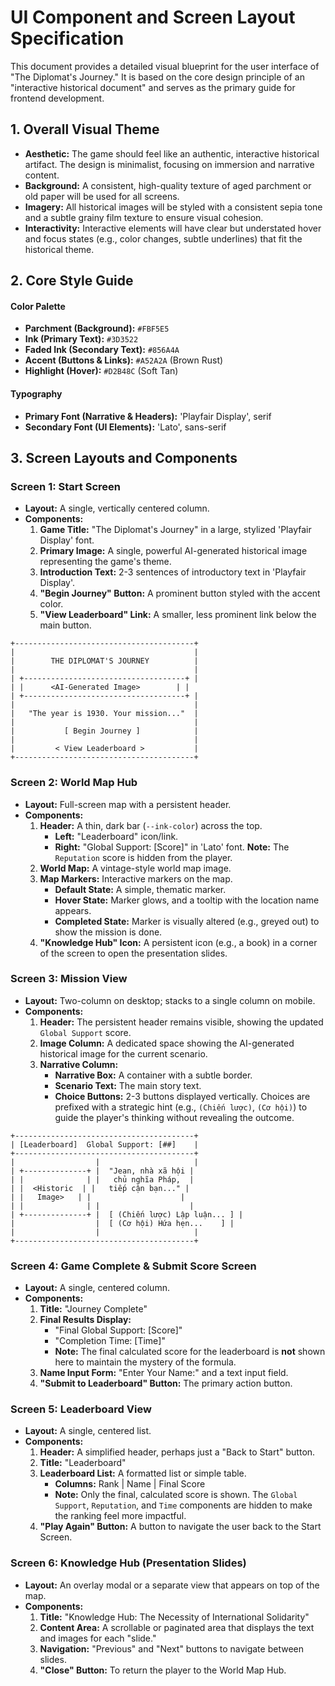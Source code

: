 # UI Component and Screen Layout Specification

This document provides a detailed visual blueprint for the user interface of "The Diplomat's Journey." It is based on the core design principle of an "interactive historical document" and serves as the primary guide for frontend development.

## 1. Overall Visual Theme

*   **Aesthetic:** The game should feel like an authentic, interactive historical artifact. The design is minimalist, focusing on immersion and narrative content.
*   **Background:** A consistent, high-quality texture of aged parchment or old paper will be used for all screens.
*   **Imagery:** All historical images will be styled with a consistent sepia tone and a subtle grainy film texture to ensure visual cohesion.
*   **Interactivity:** Interactive elements will have clear but understated hover and focus states (e.g., color changes, subtle underlines) that fit the historical theme.

## 2. Core Style Guide

#### **Color Palette**
*   **Parchment (Background):** `#FBF5E5`
*   **Ink (Primary Text):** `#3D3522`
*   **Faded Ink (Secondary Text):** `#856A4A`
*   **Accent (Buttons & Links):** `#A52A2A` (Brown Rust)
*   **Highlight (Hover):** `#D2B48C` (Soft Tan)

#### **Typography**
*   **Primary Font (Narrative & Headers):** 'Playfair Display', serif
*   **Secondary Font (UI Elements):** 'Lato', sans-serif

## 3. Screen Layouts and Components

### **Screen 1: Start Screen**

*   **Layout:** A single, vertically centered column.
*   **Components:**
    1.  **Game Title:** "The Diplomat's Journey" in a large, stylized 'Playfair Display' font.
    2.  **Primary Image:** A single, powerful AI-generated historical image representing the game's theme.
    3.  **Introduction Text:** 2-3 sentences of introductory text in 'Playfair Display'.
    4.  **"Begin Journey" Button:** A prominent button styled with the accent color.
    5.  **"View Leaderboard" Link:** A smaller, less prominent link below the main button.

```
+----------------------------------------+
|                                        |
|        THE DIPLOMAT'S JOURNEY          |
|                                        |
| +------------------------------------+ |
| |      <AI-Generated Image>        | |
| +------------------------------------+ |
|                                        |
|   "The year is 1930. Your mission..."  |
|                                        |
|           [ Begin Journey ]            |
|                                        |
|         < View Leaderboard >           |
+----------------------------------------+
```

### **Screen 2: World Map Hub**

*   **Layout:** Full-screen map with a persistent header.
*   **Components:**
    1.  **Header:** A thin, dark bar (`--ink-color`) across the top.
        *   **Left:** "Leaderboard" icon/link.
        *   **Right:** "Global Support: [Score]" in 'Lato' font. **Note:** The `Reputation` score is hidden from the player.
    2.  **World Map:** A vintage-style world map image.
    3.  **Map Markers:** Interactive markers on the map.
        *   **Default State:** A simple, thematic marker.
        *   **Hover State:** Marker glows, and a tooltip with the location name appears.
        *   **Completed State:** Marker is visually altered (e.g., greyed out) to show the mission is done.
    4.  **"Knowledge Hub" Icon:** A persistent icon (e.g., a book) in a corner of the screen to open the presentation slides.

### **Screen 3: Mission View**

*   **Layout:** Two-column on desktop; stacks to a single column on mobile.
*   **Components:**
    1.  **Header:** The persistent header remains visible, showing the updated `Global Support` score.
    2.  **Image Column:** A dedicated space showing the AI-generated historical image for the current scenario.
    3.  **Narrative Column:**
        *   **Narrative Box:** A container with a subtle border.
        *   **Scenario Text:** The main story text.
        *   **Choice Buttons:** 2-3 buttons displayed vertically. Choices are prefixed with a strategic hint (e.g., `(Chiến lược)`, `(Cơ hội)`) to guide the player's thinking without revealing the outcome.

```
+----------------------------------------+
| [Leaderboard]  Global Support: [##]    |
+----------------------------------------+
|                  |                     |
| +--------------+ |  "Jean, nhà xã hội |
| |              | |   chủ nghĩa Pháp,  |
| |  <Historic  | |   tiếp cận bạn..." |
| |   Image>   | |                    |
| |              | |                    |
| +--------------+ |  [ (Chiến lược) Lập luận... ] |
|                  |  [ (Cơ hội) Hứa hẹn...    ] |
|                  |                     |
+----------------------------------------+
```

### **Screen 4: Game Complete & Submit Score Screen**

*   **Layout:** A single, centered column.
*   **Components:**
    1.  **Title:** "Journey Complete"
    2.  **Final Results Display:**
        *   "Final Global Support: [Score]"
        *   "Completion Time: [Time]"
        *   **Note:** The final calculated score for the leaderboard is **not** shown here to maintain the mystery of the formula.
    3.  **Name Input Form:** "Enter Your Name:" and a text input field.
    4.  **"Submit to Leaderboard" Button:** The primary action button.

### **Screen 5: Leaderboard View**

*   **Layout:** A single, centered list.
*   **Components:**
    1.  **Header:** A simplified header, perhaps just a "Back to Start" button.
    2.  **Title:** "Leaderboard"
    3.  **Leaderboard List:** A formatted list or simple table.
        *   **Columns:** Rank | Name | Final Score
        *   **Note:** Only the final, calculated score is shown. The `Global Support`, `Reputation`, and `Time` components are hidden to make the ranking feel more impactful.
    4.  **"Play Again" Button:** A button to navigate the user back to the Start Screen.

### **Screen 6: Knowledge Hub (Presentation Slides)**

*   **Layout:** An overlay modal or a separate view that appears on top of the map.
*   **Components:**
    1.  **Title:** "Knowledge Hub: The Necessity of International Solidarity"
    2.  **Content Area:** A scrollable or paginated area that displays the text and images for each "slide."
    3.  **Navigation:** "Previous" and "Next" buttons to navigate between slides.
    4.  **"Close" Button:** To return the player to the World Map Hub.